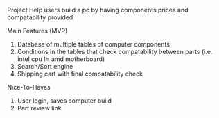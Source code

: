 Project
Help users build a pc by having components prices and compatability provided

Main Features (MVP)
1. Database of multiple tables of computer components
2. Conditions in the tables that check compatability between parts (i.e. intel cpu != amd motherboard)
3. Search/Sort engine
4. Shipping cart with final compatability check

Nice-To-Haves
1. User login, saves computer build
2. Part review link
